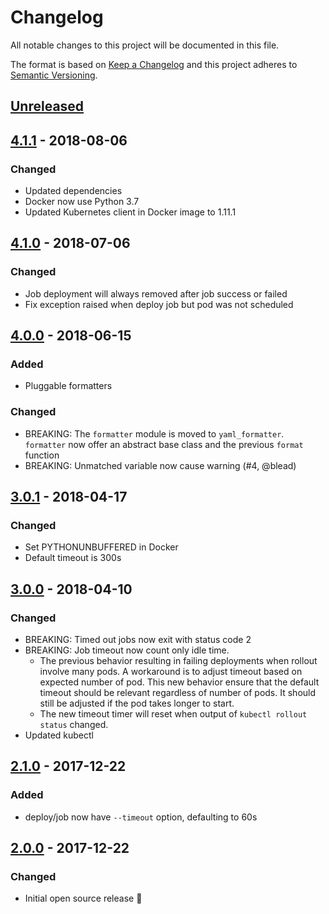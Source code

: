 # Changelog

All notable changes to this project will be documented in this file.

The format is based on [Keep a Changelog](http://keepachangelog.com/en/1.0.0/)
and this project adheres to [Semantic Versioning](http://semver.org/spec/v2.0.0.html).

## [Unreleased]

## [4.1.1] - 2018-08-06
### Changed
- Updated dependencies
- Docker now use Python 3.7
- Updated Kubernetes client in Docker image to 1.11.1

## [4.1.0] - 2018-07-06
### Changed
- Job deployment will always removed after job success or failed
- Fix exception raised when deploy job but pod was not scheduled

## [4.0.0] - 2018-06-15
### Added
- Pluggable formatters

### Changed
- BREAKING: The `formatter` module is moved to `yaml_formatter`. `formatter` now offer an abstract base class and the previous `format` function
- BREAKING: Unmatched variable now cause warning (#4, @blead)

## [3.0.1] - 2018-04-17
### Changed
- Set PYTHONUNBUFFERED in Docker
- Default timeout is 300s

## [3.0.0] - 2018-04-10
### Changed
- BREAKING: Timed out jobs now exit with status code 2
- BREAKING: Job timeout now count only idle time.
  - The previous behavior resulting in failing deployments when rollout involve many pods. A workaround is to adjust timeout based on expected number of pod. This new behavior ensure that the default timeout should be relevant regardless of number of pods. It should still be adjusted if the pod takes longer to start.
  - The new timeout timer will reset when output of `kubectl rollout status` changed.
- Updated kubectl

## [2.1.0] - 2017-12-22
### Added
- deploy/job now have `--timeout` option, defaulting to 60s

## [2.0.0] - 2017-12-22
### Changed
- Initial open source release 🎉

[Unreleased]: https://github.com/wongnai/eastern/compare/v4.1.1...HEAD
[4.1.1]: https://github.com/wongnai/eastern/compare/v4.1.0...v4.1.1
[4.1.0]: https://github.com/wongnai/eastern/compare/v4.0.0...v4.1.0
[4.0.0]: https://github.com/wongnai/eastern/compare/v3.0.1...v4.0.0
[3.0.1]: https://github.com/wongnai/eastern/compare/v3.0.0...v3.0.1
[3.0.0]: https://github.com/wongnai/eastern/compare/v2.1.0...v3.0.0
[3.0.0]: https://github.com/wongnai/eastern/compare/v2.1.0...v3.0.0
[2.1.0]: https://github.com/wongnai/eastern/compare/v2.0.0...v2.1.0
[2.0.0]: https://github.com/wongnai/eastern/compare/ae1c40a3dbf1a639ffaf5bc0034268b239ac1e3e...v2.0.0
